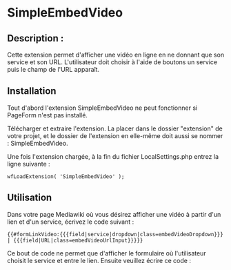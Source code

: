 # SimpleEmbedVideo

## Description : 
Cette extension permet d'afficher une vidéo en ligne en ne donnant que son service et son URL. L'utilisateur doit choisir à l'aide de boutons un service puis le champ de l'URL apparaît. 

## Installation 

Tout d'abord l'extension SimpleEmbedVideo ne peut fonctionner si PageForm n'est pas installé. 

Télécharger et extraire l'extension. La placer dans le dossier "extension" de votre projet, et le dossier de l'extension en elle-même doit aussi se nommer : SimpleEmbedVideo.

Une fois l'extension chargée, à la fin du fichier LocalSettings.php entrez la ligne suivante : 

	wfLoadExtension( 'SimpleEmbedVideo' );

## Utilisation

Dans votre page Mediawiki où vous désirez afficher une vidéo à partir d'un lien et d'un service, écrivez le code suivant : 

	{{#formLinkVideo:{{{field|service|dropdown|class=embedVideoDropdown}}} | {{{field|URL|class=embedVideoUrlInput}}}}} 

Ce bout de code ne permet que d'afficher le formulaire où l'utilisateur choisit le service et entre le lien. 
Ensuite veuillez écrire ce code :
